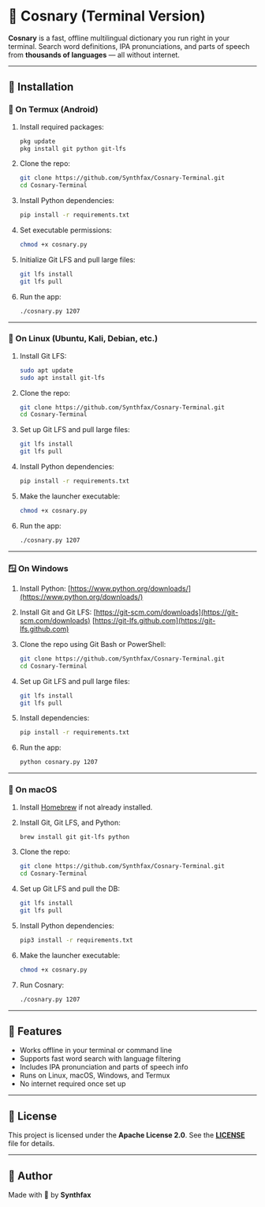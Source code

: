 # 🌌 Cosnary (Terminal Version)

**Cosnary** is a fast, offline multilingual dictionary you run right in your terminal. Search word definitions, IPA pronunciations, and parts of speech from **thousands of languages** — all without internet.

---

## 💾 Installation

### 📱 On **Termux** (Android)

1. Install required packages:

   ```bash
   pkg update
   pkg install git python git-lfs
   ```

2. Clone the repo:

   ```bash
   git clone https://github.com/Synthfax/Cosnary-Terminal.git
   cd Cosnary-Terminal
   ```

3. Install Python dependencies:

   ```bash
   pip install -r requirements.txt
   ```

4. Set executable permissions:

   ```bash
   chmod +x cosnary.py
   ```

5. Initialize Git LFS and pull large files:

   ```bash
   git lfs install
   git lfs pull
   ```

6. Run the app:

   ```bash
   ./cosnary.py 1207
   ```

---

### 🐧 On **Linux** (Ubuntu, Kali, Debian, etc.)

1. Install Git LFS:

   ```bash
   sudo apt update
   sudo apt install git-lfs
   ```

2. Clone the repo:

   ```bash
   git clone https://github.com/Synthfax/Cosnary-Terminal.git
   cd Cosnary-Terminal
   ```

3. Set up Git LFS and pull large files:

   ```bash
   git lfs install
   git lfs pull
   ```

4. Install Python dependencies:

   ```bash
   pip install -r requirements.txt
   ```

5. Make the launcher executable:

   ```bash
   chmod +x cosnary.py
   ```

6. Run the app:

   ```bash
   ./cosnary.py 1207
   ```

---

### 🪟 On **Windows**

1. Install Python:
   [https://www.python.org/downloads/](https://www.python.org/downloads/)

2. Install Git and Git LFS:
   [https://git-scm.com/downloads](https://git-scm.com/downloads)
   [https://git-lfs.github.com](https://git-lfs.github.com)

3. Clone the repo using Git Bash or PowerShell:

   ```bash
   git clone https://github.com/Synthfax/Cosnary-Terminal.git
   cd Cosnary-Terminal
   ```

4. Set up Git LFS and pull large files:

   ```bash
   git lfs install
   git lfs pull
   ```

5. Install dependencies:

   ```bash
   pip install -r requirements.txt
   ```

6. Run the app:

   ```bash
   python cosnary.py 1207
   ```

---

### 🍏 On **macOS**

1. Install [Homebrew](https://brew.sh) if not already installed.

2. Install Git, Git LFS, and Python:

   ```bash
   brew install git git-lfs python
   ```

3. Clone the repo:

   ```bash
   git clone https://github.com/Synthfax/Cosnary-Terminal.git
   cd Cosnary-Terminal
   ```

4. Set up Git LFS and pull the DB:

   ```bash
   git lfs install
   git lfs pull
   ```

5. Install Python dependencies:

   ```bash
   pip3 install -r requirements.txt
   ```

6. Make the launcher executable:

   ```bash
   chmod +x cosnary.py
   ```

7. Run Cosnary:

   ```bash
   ./cosnary.py 1207
   ```

---

## 🔧 Features

* Works offline in your terminal or command line
* Supports fast word search with language filtering
* Includes IPA pronunciation and parts of speech info
* Runs on Linux, macOS, Windows, and Termux
* No internet required once set up

---

## 📜 License

This project is licensed under the **Apache License 2.0**.
See the [**LICENSE**](./LICENSE) file for details.

---

## 👤 Author

Made with 💙 by **Synthfax**
